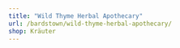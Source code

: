 ```yaml
---
title: "Wild Thyme Herbal Apothecary"
url: /bardstown/wild-thyme-herbal-apothecary/
shop: Kräuter
---
```


